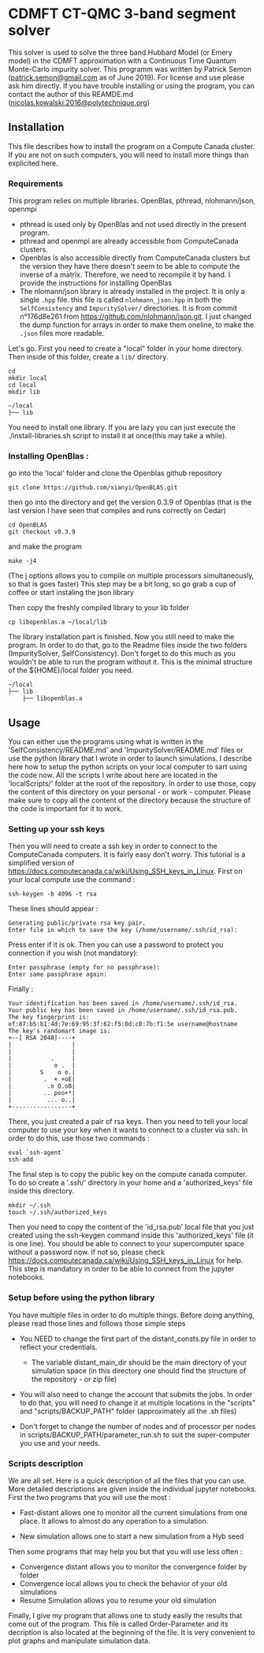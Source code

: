 # CDMFT CT-QMC 3-band segment solver

This solver is used to solve the three band Hubbard Model (or Emery model) in the CDMFT approximation with a Continuous Time Quantum Monte-Carlo impurity solver.
This programm was written by Patrick Semon (patrick.semon@gmail.com as of June 2019).
For license and use please ask him directly.
If you have trouble installing or using the program, you can contact the author of this REAMDE.md (nicolas.kowalski.2016@polytechnique.org) 

## Installation

This file describes how to install the program on a Compute Canada cluster.
If you are not on such computers, you will need to install more things than explicited here.

### Requirements

This program relies on multiple libraries.
OpenBlas, pthread, nlohmann/json, openmpi

* pthread is used only by OpenBlas and not used directly in the present program.
* pthread and openmpi are already accessible from ComputeCanada clusters.
* Openblas is also accessible directly from ComputeCanada clusters but the version they have there doesn't seem to be able to compute the inverse of a matrix. Therefore, we need to recompile it by hand. I provide the instructions for installing OpenBlas
* The nlomann/json library is already installed in the project. It is only a single `.hpp` file. this file is called `nlohmann_json.hpp` in both the `SelfConsistency` and `ImpuritySolver/` directories. It is from commit n°176d8e261 from https://github.com/nlohmann/json.git. I just changed the dump function for arrays in order to make them oneline, to make the `.json` files more readable.

Let's go.
First you need to create a "local" folder in your home directory. Then inside of this folder, create a `lib/` directory.
	
	cd
	mkdir local
	cd local
	mkdir lib

	~/local
	├── lib

You need to install one library. If you are lazy you can just execute the ./install-libraries.sh script to install it at once(this may take a while).

### Installing OpenBlas : 

go into the 'local' folder and clone the Openblas github repository

	git clone https://github.com/xianyi/OpenBLAS.git

then go into the directory and get the version 0.3.9 of Openblas (that is the last version I have seen that compiles and runs correctly on Cedar)

	cd OpenBLAS
	git checkout v0.3.9
	
and make the program

	make -j4

(The j options allows you to compile on multiple processors simultaneously, so that is goes faster)	
This step may be a bit long, so go grab a cup of coffee or start instaling the json library

Then copy the freshly compiled library to your lib folder 

	cp libopenblas.a ~/local/lib 

The library installation part is finished. Now you still need to make the program. In order to do that, go to the Readme files inside the two folders (ImpuritySolver, SelfConsistency). Don't forget to do this much as you wouldn't be able to run the program without it.
This is the minimal structure of the ${HOME}/local folder you need.

	~/local
	├── lib
		├── libopenblas.a 

## Usage

You can either use the programs using what is written in the 'SelfConsistency/README.md' and 'ImpuritySolver/README.md' files or use the python library that I wrote in order to launch simulations. 
I describe here how to setup the python scripts on your local computer to sart using the code now.
All the scripts I write about here are located in the 'localScripts/' folder at the root of the repository. In order to use those, copy the content of this directory on your personal - or work - computer. Please make sure to copy all the content of the directory because the structure of the code is important for it to work.

### Setting up your ssh keys

Then you will need to create a ssh key in order to connect to the ComputeCanada computers. It is fairly easy don't worry.
This tutorial is a simplified version of https://docs.computecanada.ca/wiki/Using_SSH_keys_in_Linux.
First on your local compute use the command : 

	ssh-keygen -b 4096 -t rsa

These lines should appear : 

	Generating public/private rsa key pair.
	Enter file in which to save the key (/home/username/.ssh/id_rsa):

Press enter if it is ok. Then you can use a password to protect you connection if you wish (not mandatory):

	Enter passphrase (empty for no passphrase):
	Enter same passphrase again:

Finally : 

	Your identification has been saved in /home/username/.ssh/id_rsa.
	Your public key has been saved in /home/username/.ssh/id_rsa.pub.
	The key fingerprint is:
	ef:87:b5:b1:4d:7e:69:95:3f:62:f5:0d:c0:7b:f1:5e username@hostname
	The key's randomart image is:
	+--[ RSA 2048]----+
	|                 |
	|                 |
	|           .     |
	|            o .  |
	|        S    o o.|
	|         .  + +oE|
	|          .o O.oB|
	|         .. poo+*|
	|          ... o..|
	+-----------------+

There, you just created a pair of rsa keys. 
Then you need to tell your local computer to use your key when it wants to connect to a cluster via ssh. In order to do this, use those two commands : 

	eval `ssh-agent`
	ssh-add

The final step is to copy the public key on the compute canada computer. To do so create a '.ssh/' directory in your home and a 'authorized_keys' file inside this directory.

	mkdir ~/.ssh
	touch ~/.ssh/authorized_keys

Then you need to copy the content of the 'id_rsa.pub' local file that you just created using the ssh-keygen command inside this 'authorized_keys' file (it is one line). You should be able to connect to your supercomputer space without a password now. If not so, please check https://docs.computecanada.ca/wiki/Using_SSH_keys_in_Linux for help. This step is mandatory in order to be able to connect from the jupyter notebooks.

### Setup before using the python library
You have multiple files in order to do multiple things.
Before doing anything, please read those lines and follows those simple steps

* You NEED to change the first part of the distant_consts.py file in order to reflect your credentials. 

  * The variable distant_main_dir should be the main directory of your simulation space (in this directory one should find the structure of the repository - or zip file)

* You will also need to change the account that submits the jobs. In order to do that, you will need to change it at multiple locations in the "scripts" and "scripts/BACKUP_PATH" folder (approximately all the .sh files)

* Don't forget to change the number of nodes and of processor per nodes in scripts/BACKUP_PATH/parameter_run.sh to suit the super-computer you use and your needs.

### Scripts description
We are all set.
Here is a quick description of all the files that you can use. More detailed descriptions are given inside the individual jupyter notebooks.
First the two programs that you will use the most : 

* Fast-distant allows one to monitor all the current simulations from one place. It allows to almost do any operation to a simulation.

* New simulation allows one to start a new simulation from a Hyb seed

Then some programs that may help you but that you will use less often : 

* Convergence distant allows you to monitor the convergence folder by folder
* Convergence local allows you to check the behavior of your old simulations
* Resume Simulation allows you to resume your old simulation

Finally, I give my program that allows one to study easily the results that come out of the program.
This file is called Order-Parameter and its decription is also located at the beginning of the file. 
It is very convenient to plot graphs and manipulate simulation data.



